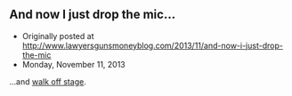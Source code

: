 ## And now I just drop the mic…

 * Originally posted at http://www.lawyersgunsmoneyblog.com/2013/11/and-now-i-just-drop-the-mic
 * Monday, November 11, 2013

…and [walk off stage](http://www.rawstory.com/rs/2013/11/11/koch-brothers-sponsor-anti-obamacare-cornholing-competition/).